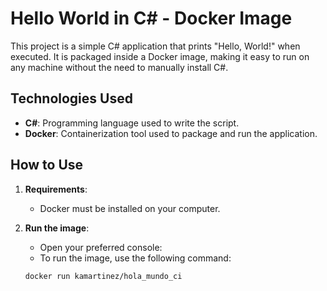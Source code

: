 # Hello World in C# - Docker Image

This project is a simple C# application that prints "Hello, World!" when executed. It is packaged inside a Docker image, making it easy to run on any machine without the need to manually install C#.

## Technologies Used

- **C#**: Programming language used to write the script.
- **Docker**: Containerization tool used to package and run the application.

## How to Use

1. **Requirements**:
   - Docker must be installed on your computer.

2. **Run the image**:
   - Open your preferred console:
   - To run the image, use the following command:

   ```bash
   docker run kamartinez/hola_mundo_ci
